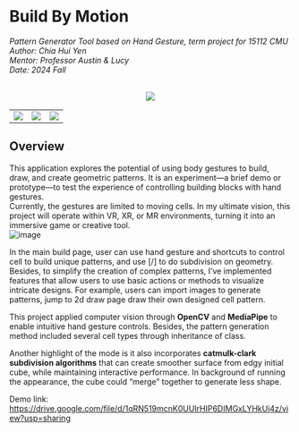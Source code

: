 # Build By Motion
*Pattern Generator Tool based on Hand Gesture, term project for 15112 CMU   
Author: Chia Hui Yen  
Mentor: Professor Austin & Lucy   
Date: 2024 Fall* 

<div align="center"> <br><img src = "https://github.com/user-attachments/assets/10b006f0-b43d-4268-a5a3-8a1f17ce0497"></br></div>
<table>
  <tr>
    <td><img src="https://github.com/user-attachments/assets/0968313a-1a19-47c5-b551-9442a7c90947"/></td>
    <td><img src="https://github.com/user-attachments/assets/4c09012a-c0d4-4754-ad7e-e91edf1dea1f"/></td>
    <td><img src="https://github.com/user-attachments/assets/85d89eea-a023-4e3b-8bd0-8b0ade7ca896"/></td>
  </tr>
</table>

## Overview 
This application explores the potential of using body gestures to build, draw, and create geometric patterns. It is an experiment—a brief demo or prototype—to test the experience of controlling building blocks with hand gestures.   
Currently, the gestures are limited to moving cells. In my ultimate vision, this project will operate within VR, XR, or MR environments, turning it into an immersive game or creative tool.  
![image](https://github.com/user-attachments/assets/2657c9b0-0a80-4105-a6cd-04c0dc5d2e50)


In the main build page, user can use hand gesture and shortcuts to control cell to build unique patterns, and use [/] to do subdivision on geometry. Besides, to simplify the creation of complex patterns, I’ve implemented features that allow users to use basic actions or methods to visualize intricate designs. For example, users can import images to generate patterns, jump to 2d draw page draw their own designed cell pattern.  

This project applied computer vision through **OpenCV** and **MediaPipe** to enable intuitive hand gesture controls. Besides, the pattern generation method included several cell types through inheritance of class. 

Another highlight of the mode is it also incorporates **catmulk-clark subdivision algorithms** that can create smoother surface from edgy initial cube, while maintaining interactive performance. In background of running the appearance, the cube could “merge” together to generate less shape.  

Demo link: https://drive.google.com/file/d/1qRN519mcnK0UUIrHIP6DIMGxLYHkUj4z/view?usp=sharing 
